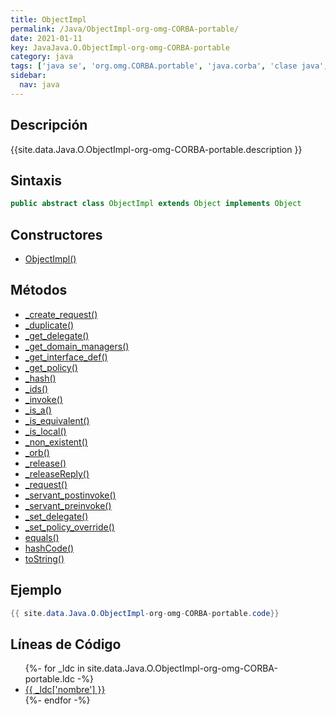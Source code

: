 ```yaml
---
title: ObjectImpl
permalink: /Java/ObjectImpl-org-omg-CORBA-portable/
date: 2021-01-11
key: JavaJava.O.ObjectImpl-org-omg-CORBA-portable
category: java
tags: ['java se', 'org.omg.CORBA.portable', 'java.corba', 'clase java', 'Java 1.0']
sidebar: 
  nav: java
---
```


## Descripción
{{site.data.Java.O.ObjectImpl-org-omg-CORBA-portable.description }}

## Sintaxis
~~~java
public abstract class ObjectImpl extends Object implements Object
~~~

## Constructores
* [ObjectImpl()](/Java/ObjectImpl-org-omg-CORBA-portable/ObjectImpl/)

## Métodos
* [_create_request()](/Java/ObjectImpl-org-omg-CORBA-portable/_create_request)
* [_duplicate()](/Java/ObjectImpl-org-omg-CORBA-portable/_duplicate)
* [_get_delegate()](/Java/ObjectImpl-org-omg-CORBA-portable/_get_delegate)
* [_get_domain_managers()](/Java/ObjectImpl-org-omg-CORBA-portable/_get_domain_managers)
* [_get_interface_def()](/Java/ObjectImpl-org-omg-CORBA-portable/_get_interface_def)
* [_get_policy()](/Java/ObjectImpl-org-omg-CORBA-portable/_get_policy)
* [_hash()](/Java/ObjectImpl-org-omg-CORBA-portable/_hash)
* [_ids()](/Java/ObjectImpl-org-omg-CORBA-portable/_ids)
* [_invoke()](/Java/ObjectImpl-org-omg-CORBA-portable/_invoke)
* [_is_a()](/Java/ObjectImpl-org-omg-CORBA-portable/_is_a)
* [_is_equivalent()](/Java/ObjectImpl-org-omg-CORBA-portable/_is_equivalent)
* [_is_local()](/Java/ObjectImpl-org-omg-CORBA-portable/_is_local)
* [_non_existent()](/Java/ObjectImpl-org-omg-CORBA-portable/_non_existent)
* [_orb()](/Java/ObjectImpl-org-omg-CORBA-portable/_orb)
* [_release()](/Java/ObjectImpl-org-omg-CORBA-portable/_release)
* [_releaseReply()](/Java/ObjectImpl-org-omg-CORBA-portable/_releaseReply)
* [_request()](/Java/ObjectImpl-org-omg-CORBA-portable/_request)
* [_servant_postinvoke()](/Java/ObjectImpl-org-omg-CORBA-portable/_servant_postinvoke)
* [_servant_preinvoke()](/Java/ObjectImpl-org-omg-CORBA-portable/_servant_preinvoke)
* [_set_delegate()](/Java/ObjectImpl-org-omg-CORBA-portable/_set_delegate)
* [_set_policy_override()](/Java/ObjectImpl-org-omg-CORBA-portable/_set_policy_override)
* [equals()](/Java/ObjectImpl-org-omg-CORBA-portable/equals)
* [hashCode()](/Java/ObjectImpl-org-omg-CORBA-portable/hashCode)
* [toString()](/Java/ObjectImpl-org-omg-CORBA-portable/toString)

## Ejemplo
~~~java
{{ site.data.Java.O.ObjectImpl-org-omg-CORBA-portable.code}}
~~~

## Líneas de Código
<ul>
{%- for _ldc in site.data.Java.O.ObjectImpl-org-omg-CORBA-portable.ldc -%}
   <li>
       <a href="{{_ldc['url'] }}">{{ _ldc['nombre'] }}</a>
   </li>
{%- endfor -%}
</ul>
